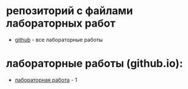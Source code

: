 # репозиторий с файлами лабораторных работ
- [github](https://github.com/acoola308/web-programming-labs/tree/main?tab=readme-ov-file) - все лабораторные работы
# лабораторные работы (github.io):

- [лабораторная работа](https://github.com/acoola308/web-programming-labs/tree/main/lab1) - 1

